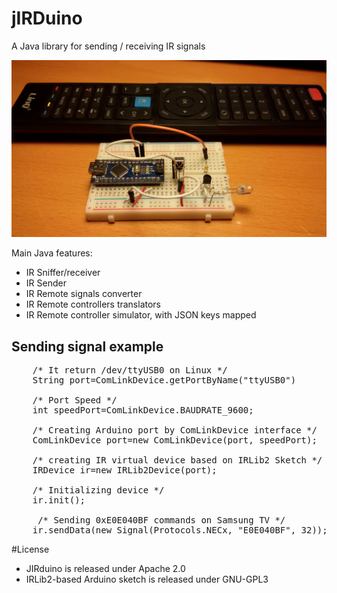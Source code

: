 # jIRDuino
A Java library for sending / receiving IR signals

![alt tag](https://github.com/emanuelepaiano/jirduino/blob/master/irduino-device/irduino.jpg?raw=true)

Main Java features:
<ul>
  <li>IR Sniffer/receiver</li>
  <li>IR Sender</li>
  <li>IR Remote signals converter</li>
  <li>IR Remote controllers translators</li>
  <li>IR Remote controller simulator, with JSON keys mapped</li>
</ul>

## Sending signal example

<pre>
    /* It return /dev/ttyUSB0 on Linux */
    String port=ComLinkDevice.getPortByName("ttyUSB0")

    /* Port Speed */
    int speedPort=ComLinkDevice.BAUDRATE_9600;

    /* Creating Arduino port by ComLinkDevice interface */
    ComLinkDevice port=new ComLinkDevice(port, speedPort);

    /* creating IR virtual device based on IRLib2 Sketch */	
    IRDevice ir=new IRLib2Device(port);

    /* Initializing device */	
    ir.init();

     /* Sending 0xE0E040BF commands on Samsung TV */		
    ir.sendData(new Signal(Protocols.NECx, "E0E040BF", 32));
</pre>


#License
- JIRduino is released under Apache 2.0
- IRLib2-based Arduino sketch is released under GNU-GPL3
